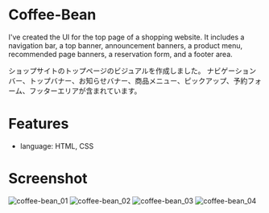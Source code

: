 # Coffee-Bean
I've created the UI for the top page of a shopping website. It includes a navigation bar, a top banner, announcement banners, a product menu, recommended page banners, a reservation form, and a footer area.

ショップサイトのトップページのビジュアルを作成しました。
ナビゲーションバー、トップバナー、お知らせバナー、商品メニュー、ピックアップ、予約フォーム、フッターエリアが含まれています。


# Features
- language: HTML, CSS


# Screenshot
![coffee-bean_01](https://github.com/MANA-U/MANA-U.github.io/assets/144035440/ddd08ae1-9cb8-4ade-a81d-493a8f376128)
![coffee-bean_02](https://github.com/MANA-U/MANA-U.github.io/assets/144035440/e8a98a7c-c985-47d3-915f-726ff548f953)
![coffee-bean_03](https://github.com/MANA-U/MANA-U.github.io/assets/144035440/fb74146c-1710-414e-8fbf-d7bd04022fa1)
![coffee-bean_04](https://github.com/MANA-U/MANA-U.github.io/assets/144035440/cfd432f1-6cf1-4fb8-9d70-593ddf10d643)

